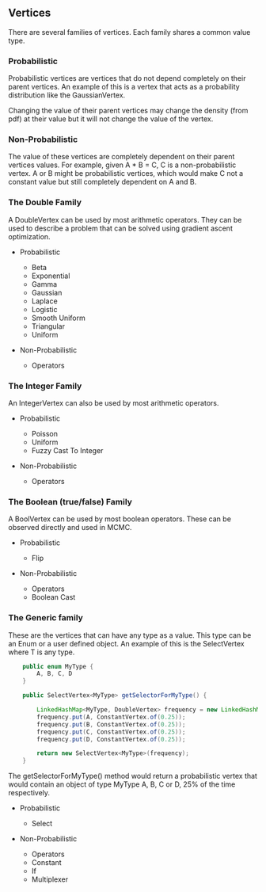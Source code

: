 ## Vertices

There are several families of vertices. Each family shares a common value type.

### Probabilistic

Probabilistic vertices are vertices that do not depend completely on their parent vertices. An example
of this is a vertex that acts as a probability distribution like the GaussianVertex.

Changing the value of their parent vertices may change the density (from pdf) at their value but it 
will not change the value of the vertex.

### Non-Probabilistic

The value of these vertices are completely dependent on their parent vertices values. For example,
given A * B = C, C is a non-probabilistic vertex. A or B might be probabilistic vertices, which would
make C not a constant value but still completely dependent on A and B.

### The Double Family

A DoubleVertex can be used by most arithmetic operators. They can be used to describe a problem
that can be solved using gradient ascent optimization.

* Probabilistic
    * Beta
    * Exponential
    * Gamma
    * Gaussian
    * Laplace
    * Logistic
    * Smooth Uniform
    * Triangular
    * Uniform
    
* Non-Probabilistic
    * Operators
    
### The Integer Family

An IntegerVertex can also be used by most arithmetic operators.

* Probabilistic
    * Poisson
    * Uniform
    * Fuzzy Cast To Integer
    
* Non-Probabilistic
    * Operators

### The Boolean (true/false) Family

A BoolVertex can be used by most boolean operators. These can be observed directly and used in MCMC.

* Probabilistic
    * Flip
    
* Non-Probabilistic
    * Operators
    * Boolean Cast

### The Generic family

These are the vertices that can have any type as a value. This type can be an Enum or a user defined object.
An example of this is the SelectVertex<T> where T is any type.

```java
    public enum MyType {
        A, B, C, D
    }

    public SelectVertex<MyType> getSelectorForMyType() {

        LinkedHashMap<MyType, DoubleVertex> frequency = new LinkedHashMap<>();
        frequency.put(A, ConstantVertex.of(0.25));
        frequency.put(B, ConstantVertex.of(0.25));
        frequency.put(C, ConstantVertex.of(0.25));
        frequency.put(D, ConstantVertex.of(0.25));

        return new SelectVertex<MyType>(frequency);
    }
```

The getSelectorForMyType() method would return a probabilistic vertex that would contain an 
object of type MyType A, B, C or D, 25% of the time respectively.

* Probabilistic
    * Select

* Non-Probabilistic
    * Operators
    * Constant
    * If
    * Multiplexer